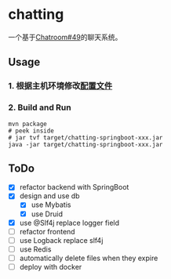 # chatting
一个基于[Chatroom#49](https://github.com/Kanarienvogels/Chatroom/pull/49)的聊天系统。

## Usage
### 1. 根据主机环境修改[配置文件](src/main/resources/application.yml)
### 2. Build and Run
```shell
mvn package
# peek inside
# jar tvf target/chatting-springboot-xxx.jar
java -jar target/chatting-springboot-xxx.jar
```

## ToDo
- [x] refactor backend with SpringBoot
- [x] design and use db
  - [x] use Mybatis
  - [x] use Druid
- [x] use @Slf4j replace logger field
- [ ] refactor frontend
- [ ] use Logback replace slf4j
- [ ] use Redis
- [ ] automatically delete files when they expire
- [ ] deploy with docker
